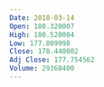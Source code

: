 ```yaml
---
Date: 2018-03-14
Open: 180.320007
High: 180.520004
Low: 177.809998
Close: 178.440002
Adj Close: 177.754562
Volume: 29368400
---
```

